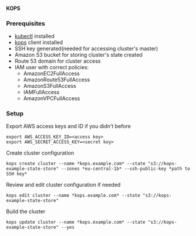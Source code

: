 #### KOPS

### Prerequisites

- [kubectl](https://github.com/kubernetes/kops/blob/master/docs/install.md#kubectl) installed
- [kops](https://github.com/kubernetes/kops/blob/master/docs/install.md) client installed
- SSH key generated(needed for accessing cluster's master)
- Amazon S3 bucket for storing cluster's state created
- Route 53 domain for cluster access
- IAM user with correct policies:
     - AmazonEC2FullAccess
     - AmazonRoute53FullAccess
     - AmazonS3FullAccess
     - IAMFullAccess
     - AmazonVPCFullAccess

### Setup

Export AWS access keys and ID if you didn't before
```
export AWS_ACCESS_KEY_ID=<access key>
export AWS_SECRET_ACCESS_KEY=<secret key>
```

Create cluster configuration
```
kops create cluster --name *kops.example.com* --state "s3://kops-example-state-store" --zones *eu-central-1b* --ssh-public-key *path to SSH key*
```

Review and edit cluster configuration if needed
```
kops edit cluster --name *kops.example.com* --state "s3://kops-example-state-store"
```

Build the cluster
```
kops update cluster --name *kops.example.com* --state "s3://kops-example-state-store" --yes
```
